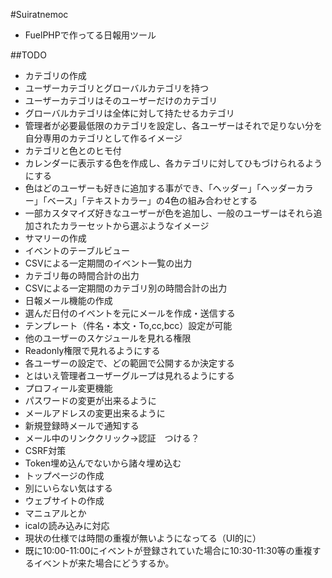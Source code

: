 #Suiratnemoc
* FuelPHPで作ってる日報用ツール

##TODO
* カテゴリの作成
 * ユーザーカテゴリとグローバルカテゴリを持つ
  * ユーザーカテゴリはそのユーザーだけのカテゴリ
  * グローバルカテゴリは全体に対して持たせるカテゴリ
  * 管理者が必要最低限のカテゴリを設定し、各ユーザーはそれで足りない分を自分専用のカテゴリとして作るイメージ
 * カテゴリと色とのヒモ付
  * カレンダーに表示する色を作成し、各カテゴリに対してひもづけられるようにする
  * 色はどのユーザーも好きに追加する事ができ、「ヘッダー」「ヘッダーカラー」「ベース」「テキストカラー」の4色の組み合わせとする
  * 一部カスタマイズ好きなユーザーが色を追加し、一般のユーザーはそれら追加されたカラーセットから選ぶようなイメージ
* サマリーの作成
 * イベントのテーブルビュー
 * CSVによる一定期間のイベント一覧の出力
 * カテゴリ毎の時間合計の出力
 * CSVによる一定期間のカテゴリ別の時間合計の出力
* 日報メール機能の作成
 * 選んだ日付のイベントを元にメールを作成・送信する
 * テンプレート（件名・本文・To,cc,bcc）設定が可能
* 他のユーザーのスケジュールを見れる権限
 * Readonly権限で見れるようにする
 * 各ユーザーの設定で、どの範囲で公開するか決定する
 * とはいえ管理者ユーザーグループは見れるようにする
* プロフィール変更機能
 * パスワードの変更が出来るように
 * メールアドレスの変更出来るように
* 新規登録時メールで通知する
 * メール中のリンククリック→認証　つける？
* CSRF対策
 * Token埋め込んでないから諸々埋め込む
* トップページの作成
 * 別にいらない気はする
* ウェブサイトの作成
 * マニュアルとか
* icalの読み込みに対応
 * 現状の仕様では時間の重複が無いようになってる（UI的に）
 * 既に10:00-11:00にイベントが登録されていた場合に10:30-11:30等の重複するイベントが来た場合にどうするか。